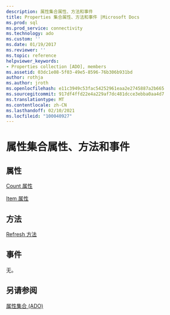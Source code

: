 ```yaml
---
description: 属性集合属性、方法和事件
title: Properties 集合属性、方法和事件 |Microsoft Docs
ms.prod: sql
ms.prod_service: connectivity
ms.technology: ado
ms.custom: ''
ms.date: 01/19/2017
ms.reviewer: ''
ms.topic: reference
helpviewer_keywords:
- Properties collection [ADO], members
ms.assetid: 03dc1e08-5f03-49e5-8596-76b306b931bd
author: rothja
ms.author: jroth
ms.openlocfilehash: e11c3949c53fac54252961eaa2e2745887a2b665
ms.sourcegitcommit: 917df4ffd22e4a229af7dc481dcce3ebba0aa4d7
ms.translationtype: MT
ms.contentlocale: zh-CN
ms.lasthandoff: 02/10/2021
ms.locfileid: "100040927"
---
```

# <a name="properties-collection-properties-methods-and-events"></a>属性集合属性、方法和事件
## <a name="properties"></a>属性  
 [Count 属性](./count-property-ado.md)  
  
 [Item 属性](./item-property-ado.md)  
  
## <a name="methods"></a>方法  
 [Refresh 方法](./refresh-method-ado.md)  
  
## <a name="events"></a>事件  
 无。  
  
## <a name="see-also"></a>另请参阅  
 [属性集合 (ADO)](./properties-collection-ado.md)